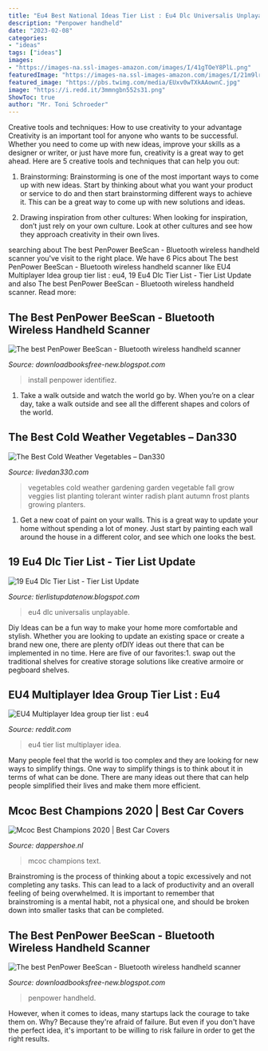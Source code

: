 ```yaml
---
title: "Eu4 Best National Ideas Tier List : Eu4 Dlc Universalis Unplayable"
description: "Penpower handheld"
date: "2023-02-08"
categories:
- "ideas"
tags: ["ideas"]
images:
- "https://images-na.ssl-images-amazon.com/images/I/41gTOeY8PlL.png"
featuredImage: "https://images-na.ssl-images-amazon.com/images/I/21m9lr2tAbL.png"
featured_image: "https://pbs.twimg.com/media/EUxv0wTXkAAownC.jpg"
image: "https://i.redd.it/3mmngbn552s31.png"
ShowToc: true
author: "Mr. Toni Schroeder"
---
```



Creative tools and techniques: How to use creativity to your advantage
Creativity is an important tool for anyone who wants to be successful. Whether you need to come up with new ideas, improve your skills as a designer or writer, or just have more fun, creativity is a great way to get ahead. Here are 5 creative tools and techniques that can help you out:
1. Brainstorming: Brainstorming is one of the most important ways to come up with new ideas. Start by thinking about what you want your product or service to do and then start brainstorming different ways to achieve it. This can be a great way to come up with new solutions and ideas.

2. Drawing inspiration from other cultures: When looking for inspiration, don’t just rely on your own culture. Look at other cultures and see how they approach creativity in their own lives.

	

		
searching about The best PenPower BeeScan - Bluetooth wireless handheld scanner you've visit to the right place. We have 6 Pics about The best PenPower BeeScan - Bluetooth wireless handheld scanner like EU4 Multiplayer Idea group tier list : eu4, 19 Eu4 Dlc Tier List - Tier List Update and also The best PenPower BeeScan - Bluetooth wireless handheld scanner. Read more:
		
    
## The Best PenPower BeeScan - Bluetooth Wireless Handheld Scanner

<img loading=lazy src="https://images-na.ssl-images-amazon.com/images/I/21m9lr2tAbL.png" onerror="this.onerror=null;this.src='https://tse3.mm.bing.net/th?id=OIP.WUnN4xrIrOXpAyRKCN8C9wHaHa&amp;pid=15.1';" alt="The best PenPower BeeScan - Bluetooth wireless handheld scanner">

_Source: downloadbooksfree-new.blogspot.com_

>install penpower identifiez. 

	

1) Take a walk outside and watch the world go by. When you’re on a clear day, take a walk outside and see all the different shapes and colors of the world.

    
## The Best Cold Weather Vegetables – Dan330

<img loading=lazy src="http://images.meredith.com/content/dam/bhg/Images/2008/01/101157100.jpg.rendition.largest.jpg" onerror="this.onerror=null;this.src='https://tse2.mm.bing.net/th?id=OIP.3n6e5HAI20ghNXkx_l5FUwAAAA&amp;pid=15.1';" alt="The Best Cold Weather Vegetables – Dan330">

_Source: livedan330.com_

>vegetables cold weather gardening garden vegetable fall grow veggies list planting tolerant winter radish plant autumn frost plants growing planters. 

	

1. Get a new coat of paint on your walls. This is a great way to update your home without spending a lot of money. Just start by painting each wall around the house in a different color, and see which one looks the best.

    
## 19 Eu4 Dlc Tier List - Tier List Update

<img loading=lazy src="https://i.redd.it/3mmngbn552s31.png" onerror="this.onerror=null;this.src='https://tse4.mm.bing.net/th?id=OIP.wro4FVNI0FQuC0S3XxZlpwHaEi&amp;pid=15.1';" alt="19 Eu4 Dlc Tier List - Tier List Update">

_Source: tierlistupdatenow.blogspot.com_

>eu4 dlc universalis unplayable. 

	

Diy Ideas can be a fun way to make your home more comfortable and stylish. Whether you are looking to update an existing space or create a brand new one, there are plenty ofDIY ideas out there that can be implemented in no time. Here are five of our favorites:1. swap out the traditional shelves for creative storage solutions like creative armoire or pegboard shelves.
    
## EU4 Multiplayer Idea Group Tier List : Eu4

<img loading=lazy src="https://preview.redd.it/omeuen59o9r51.png?auto=webp&amp;s=a8761220b863835c14b862b76e8744231b7a8a05" onerror="this.onerror=null;this.src='https://tse2.mm.bing.net/th?id=OIP.aqbNqZu_swGnlKyi8v-5cAHaDr&amp;pid=15.1';" alt="EU4 Multiplayer Idea group tier list : eu4">

_Source: reddit.com_

>eu4 tier list multiplayer idea. 

	

Many people feel that the world is too complex and they are looking for new ways to simplify things. One way to simplify things is to think about it in terms of what can be done. There are many ideas out there that can help people simplified their lives and make them more efficient.

    
## Mcoc Best Champions 2020 | Best Car Covers

<img loading=lazy src="https://pbs.twimg.com/media/EUxv0wTXkAAownC.jpg" onerror="this.onerror=null;this.src='https://tse4.mm.bing.net/th?id=OIP.-gcoqkYkrl-kjJwoGrDnQAHaOF&amp;pid=15.1';" alt="Mcoc Best Champions 2020 | Best Car Covers">

_Source: dappershoe.nl_

>mcoc champions text. 

	

Brainstroming is the process of thinking about a topic excessively and not completing any tasks. This can lead to a lack of productivity and an overall feeling of being overwhelmed. It is important to remember that brainstroming is a mental habit, not a physical one, and should be broken down into smaller tasks that can be completed.

    
## The Best PenPower BeeScan - Bluetooth Wireless Handheld Scanner

<img loading=lazy src="https://images-na.ssl-images-amazon.com/images/I/41gTOeY8PlL.png" onerror="this.onerror=null;this.src='https://tse4.mm.bing.net/th?id=OIP.XUqm71aNAGsbzEcbTVhG-AHaL2&amp;pid=15.1';" alt="The best PenPower BeeScan - Bluetooth wireless handheld scanner">

_Source: downloadbooksfree-new.blogspot.com_

>penpower handheld. 

	

However, when it comes to ideas, many startups lack the courage to take them on. Why? Because they're afraid of failure. But even if you don't have the perfect idea, it's important to be willing to risk failure in order to get the right results.

